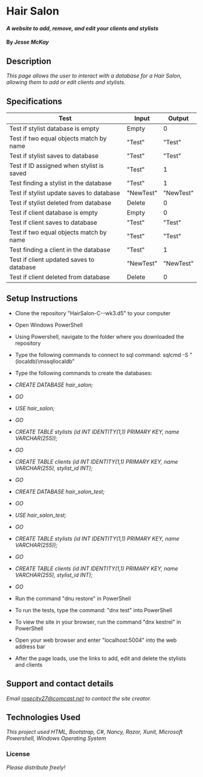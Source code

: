 # Hair Salon

#### _A website to add, remove, and edit your clients and stylists_

#### By _**Jesse McKay**_

## Description

_This page allows the user to interact with a database for a Hair Salon, allowing them to add or edit clients and stylists._

## Specifications
| Test                                      | Input     | Output    |
|-------------------------------------------|-----------|-----------|
| Test if stylist database is empty         | Empty     | 0         |
| Test if two equal objects match by name   | "Test"    | "Test"    |
| Test if stylist saves to database         | "Test"    | "Test"    |
| Test if ID assigned when stylist is saved | "Test"    | 1         |
| Test finding a stylist in the database    | "Test"    | 1         |
| Test if stylist update saves to database  | "NewTest" | "NewTest" |
| Test if stylist deleted from database     | Delete    | 0         |
| Test if client database is empty          | Empty     | 0         |
| Test if client saves to database          | "Test"    | "Test"    |
| Test if two equal objects match by name   | "Test"    | "Test"    |
| Test finding a client in the database     | "Test"    | 1         |
| Test if client updated saves to database  | "NewTest" | "NewTest" |
| Test if client deleted from database      | Delete    | 0         |

## Setup Instructions
* Clone the repository "HairSalon-C--wk3.d5" to your computer
* Open Windows PowerShell
* Using Powershell, navigate to the folder where you downloaded the repository
* Type the following commands to connect to sql command:  sqlcmd -S "(localdb)\mssqllocaldb"

* Type the following commands to create the databases:
*  _CREATE DATABASE hair_salon;_
*  _GO_
*  _USE hair_salon;_
*  _GO_
*  _CREATE TABLE stylists (id INT IDENTITY(1,1) PRIMARY KEY, name VARCHAR(255));_
*  _GO_
*  _CREATE TABLE clients (id INT IDENTITY(1,1) PRIMARY KEY, name VARCHAR(255), stylist_id INT);_
*  _GO_

*  _CREATE DATABASE hair_salon_test;_
*  _GO_
*  _USE hair_salon_test;_
*  _GO_
*  _CREATE TABLE stylists (id INT IDENTITY(1,1) PRIMARY KEY, name VARCHAR(255));_
*  _GO_
*  _CREATE TABLE clients (id INT IDENTITY(1,1) PRIMARY KEY, name VARCHAR(255), stylist_id INT);_
*  _GO_

* Run the command "dnu restore" in PowerShell

* To run the tests, type the command: "dnx test" into PowerShell

* To view the site in your browser, run the command "dnx kestrel" in PowerShell
* Open your web browser and enter "localhost:5004" into the web address bar
* After the page loads, use the links to add, edit and delete the stylists and clients

## Support and contact details

_Email rosecity27@comcast.net to contact the site creator._

## Technologies Used

_This project used HTML, Bootstrap, C#, Nancy, Razor, Xunit, Microsoft Powershell, Windows Operating System_

### License

*Please distribute freely!*
